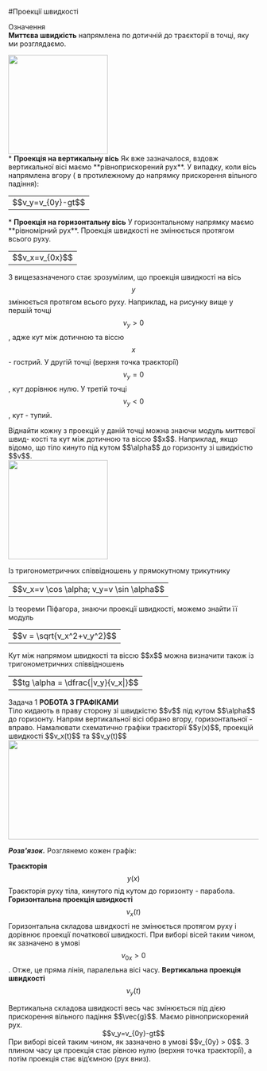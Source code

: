 #Проекцiї швидкостi

<div class="eoz-wrap">
<span class="eoz">Означення</span>
<div class="eoz-text">
<b>Миттєва швидкiсть</b> напрямлена по дотичнiй до траєкторiї в точцi, яку ми розглядаємо.<br></div>
<p></p>

<img class="image" width="200" height="200" src="https://rawgit.com/chudaol/ed-era-book-physics/master/images/chapter_3/2.png" />

<div class="space"></div>
* <b>Проекцiя на вертикальну вiсь</b>
Як вже зазначалося, вздовж вертикальної вiсi маємо **рiвноприскорений рух**.
У випадку, коли вiсь напрямлена вгору ( в протилежному до напрямку прискорення вiльного падiння):
<div class="centered-table-wrapper">
<table class="centered-table">
<tr class="eq">
<td class="eq">
<p1>$$v_y=v_{0y}-gt$$</p1>
</td>
</tr>
</table></div>
<p></p>

<div class="space"></div>
* <b>Проекцiя на горизонтальну вiсь</b>
У горизонтальному напрямку маємо **рiвномiрний рух**. Проекцiя швидкостi не змiнюється протягом всього руху.
<div class="centered-table-wrapper">
<table class="centered-table">
<tr class="eq">
<td class="eq">
<p1>$$v_x=v_{0x}$$</p1>
</td>
</tr>
</table></div>
<p></p>

З вищезазначеного стає зрозумiлим, що проекцiя швидкостi на вiсь $$y$$ змiнюється протягом всього руху. Наприклад, на рисунку вище у першiй точцi $$v_y > 0$$, адже кут
мiж дотичною та вiссю $$x$$ - гострий. У другiй точцi (верхня точка траєкторiї) $$v_y=0$$, кут дорiвнює нулю. У третiй точцi $$v_y < 0$$, кут - тупий.
<p></p>
<div class="space">Вiднайти кожну з проекцiй у данiй точцi можна знаючи модуль миттєвої швид-
костi та кут мiж дотичною та вiссю $$x$$. Наприклад, якщо вiдомо, що тiло кинуто пiд кутом $$\alpha$$ до горизонту зi швидкiстю $$v$$.</div>
<img class="image" width="200" height="200" src="https://rawgit.com/chudaol/ed-era-book-physics/master/images/chapter_3/3.png" />
<p></p>
<div class="space">Iз тригонометричних спiввiдношень у прямокутному трикутнику</div>
<div class="centered-table-wrapper">
<table class="centered-table">
<tr class="eq">
<td class="eq">
<p1>$$v_x=v \cos \alpha; v_y=v \sin \alpha$$</p1>
</td>
</tr>
</table></div>
<p></p>
<div class="space">Iз теореми Пiфагора, знаючи проекцiї швидкостi, можемо знайти її модуль</div>
<div class="centered-table-wrapper">
<table class="centered-table">
<tr class="eq">
<td class="eq">
<p1>$$v = \sqrt{v_x^2+v_y^2}$$</p1>
</td>
</tr>
</table></div>
<p></p>
<div class="space">Кут мiж напрямом швидкостi та вiссю $$x$$ можна визначити також iз тригонометричних спiввiдношень</div>
<div class="centered-table-wrapper">
<table class="centered-table">
<tr class="eq">
<td class="eq">
<p1>$$tg \alpha = \dfrac{|v_y}{v_x|}$$</p1>
</td>
</tr>
</table></div>
<p></p>
<div class="task-wrap">
<span class="task">Задача 1</span> <b>РОБОТА З ГРАФIКАМИ</b>
<div class="task-text">
<div class"space">Тiло кидають в праву сторону зi швидкiстю $$v$$ пiд кутом $$\alpha$$ до горизонту. Напрям вертикальної вiсi обрано вгору, горизонтальної - вправо. Намалювати схематично графiки траєкторiї $$y(x)$$, проекцiй швидкостi $$v_x(t)$$ та $$v_y(t)$$</br></div>

<img class="image" width="700" height="200" src="https://rawgit.com/chudaol/ed-era-book-physics/master/images/chapter_3/4.png" />

<b><i>Розв'язок.</i></b> Розглянемо кожен графiк:

<b>Траєкторiя</b> $$y(x)$$
Траєкторiя руху тiла, кинутого пiд кутом до горизонту - парабола.
<b>Горизонтальна проекцiя швидкостi</b> $$v_x(t)$$ 
Горизонтальна складова швидкостi не змiнюється протягом руху i дорiвнює проекцiї початкової швидкостi. При виборi вiсей таким чином, як зазначено в умовi $$v_{0x} > 0$$. Отже, це пряма лiнiя, паралельна вiсi часу.
<b>Вертикальна проекцiя швидкостi</b> $$v_y(t)$$
<div class="space">Вертикальна складова швидкостi весь час змiнюється пiд дiєю прискорення вiльного падiння $$\vec{g}$$. Маємо рiвноприскорений рух.</div>
<div align ="center">$$v_y=v_{0y}-gt$$</div>
При виборi вiсей таким чином, як зазначено в умовi $$v_{0y} > 0$$. З плином часу ця проекцiя стає рiвною нулю (верхня точка траєкторiї), а потiм проекцiя
стає вiд’ємною (рух вниз).